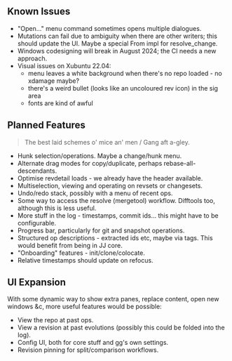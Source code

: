 Known Issues
------------
* "Open..." menu command sometimes opens multiple dialogues.
* Mutations can fail due to ambiguity when there are other writers; this should update the UI. Maybe a special From impl for resolve_change.
* Windows codesigning will break in August 2024; the CI needs a new approach.
* Visual issues on Xubuntu 22.04:
  - menu leaves a white background when there's no repo loaded - no xdamage maybe?
  - there's a weird bullet (looks like an uncoloured rev icon) in the sig area
  - fonts are kind of awful

Planned Features
----------------
> The best laid schemes o' mice an' men / Gang aft a-gley.

* Hunk selection/operations. Maybe a change/hunk menu.
* Alternate drag modes for copy/duplicate, perhaps  rebase-all-descendants.
* Optimise revdetail loads - we already have the header available.
* Multiselection, viewing and operating on revsets or changesets.
* Undo/redo stack, possibly with a menu of recent ops.
* Some way to access the resolve (mergetool) workflow. Difftools too, although this is less useful.
* More stuff in the log - timestamps, commit ids... this might have to be configurable. 
* Progress bar, particularly for git and snapshot operations.
* Structured op descriptions - extracted ids etc, maybe via tags. This would benefit from being in JJ core.
* "Onboarding" features - init/clone/colocate.
* Relative timestamps should update on refocus.

UI Expansion
------------
With some dynamic way to show extra panes, replace content, open new windows &c, more useful features would be possible:

* View the repo at past ops.
* View a revision at past evolutions (possibly this could be folded into the log).
* Config UI, both for core stuff and gg's own settings.
* Revision pinning for split/comparison workflows.
